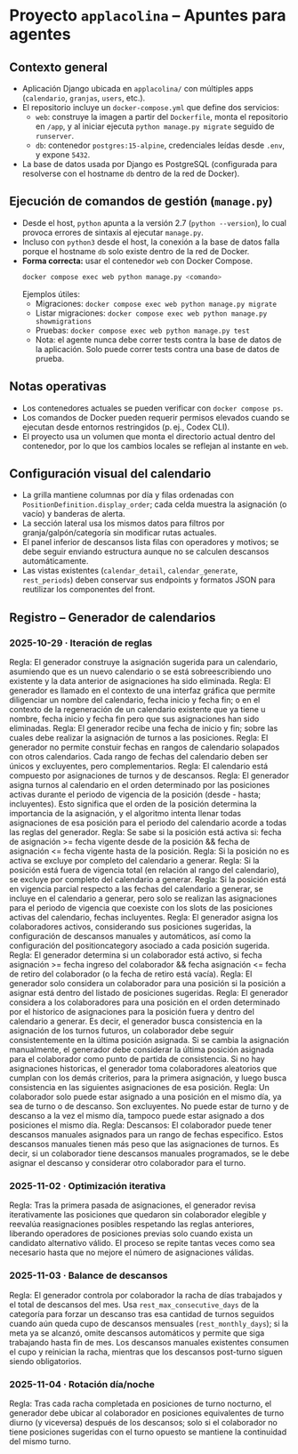 # Proyecto `applacolina` – Apuntes para agentes

## Contexto general
- Aplicación Django ubicada en `applacolina/` con múltiples apps (`calendario`, `granjas`, `users`, etc.).
- El repositorio incluye un `docker-compose.yml` que define dos servicios:
  - `web`: construye la imagen a partir del `Dockerfile`, monta el repositorio en `/app`, y al iniciar ejecuta `python manage.py migrate` seguido de `runserver`.
  - `db`: contenedor `postgres:15-alpine`, credenciales leídas desde `.env`, y expone `5432`.
- La base de datos usada por Django es PostgreSQL (configurada para resolverse con el hostname `db` dentro de la red de Docker).

## Ejecución de comandos de gestión (`manage.py`)
- Desde el host, `python` apunta a la versión 2.7 (`python --version`), lo cual provoca errores de sintaxis al ejecutar `manage.py`.
- Incluso con `python3` desde el host, la conexión a la base de datos falla porque el hostname `db` solo existe dentro de la red de Docker.
- **Forma correcta:** usar el contenedor `web` con Docker Compose.
  ```bash
  docker compose exec web python manage.py <comando>
  ```
  Ejemplos útiles:
  - Migraciones: `docker compose exec web python manage.py migrate`
  - Listar migraciones: `docker compose exec web python manage.py showmigrations`
  - Pruebas: `docker compose exec web python manage.py test`
  - Nota: el agente nunca debe correr tests contra la base de datos de la aplicación. Solo puede correr tests contra una base de datos de prueba.

## Notas operativas
- Los contenedores actuales se pueden verificar con `docker compose ps`.
- Los comandos de Docker pueden requerir permisos elevados cuando se ejecutan desde entornos restringidos (p. ej., Codex CLI).
- El proyecto usa un volumen que monta el directorio actual dentro del contenedor, por lo que los cambios locales se reflejan al instante en `web`.

## Configuración visual del calendario
- La grilla mantiene columnas por día y filas ordenadas con `PositionDefinition.display_order`; cada celda muestra la asignación (o vacío) y banderas de alerta.
- La sección lateral usa los mismos datos para filtros por granja/galpón/categoría sin modificar rutas actuales.
- El panel inferior de descansos lista filas con operadores y motivos; se debe seguir enviando estructura aunque no se calculen descansos automáticamente.
- Las vistas existentes (`calendar_detail`, `calendar_generate`, `rest_periods`) deben conservar sus endpoints y formatos JSON para reutilizar los componentes del front. 

## Registro – Generador de calendarios
### 2025-10-29 · Iteración de reglas
Regla: El generador construye la asignación sugerida para un calendario, asumiendo que es un nuevo calendario o se está sobreescribiendo uno existente y la data anterior de asignaciones ha sido eliminada.
Regla: El generador es llamado en el contexto de una interfaz gráfica que permite diligenciar un nombre del calendario, fecha inicio y fecha fin; o en el contexto de la regeneración de un calendario existente que ya tiene u nombre, fecha inicio y fecha fin pero que sus asignaciones han sido eliminadas.
Regla: El generador recibe una fecha de inicio y fin; sobre las cuales debe realizar la asignación de turnos a las posiciones. 
Regla: El generador no permite constuir fechas en rangos de calendario solapados con otros calendarios. Cada rango de fechas del calendario deben ser únicos y excluyentes, pero complementarios.
Regla: El calendario está compuesto por asignaciones de turnos y de descansos. 
Regla: El generador asigna turnos al calendario en el orden determinado por las posiciones activas durante el periodo de vigencia de la posición (desde - hasta; incluyentes). Esto significa que el orden de la posición determina la importancia de la asignación, y el algoritmo intenta llenar todas asignaciones de esa posición para el periodo del calendario acorde a todas las reglas del generador. 
Regla: Se sabe si la posición está activa si: fecha de asignación >= fecha vigente desde de la posición && fecha de asignación <= fecha vigente hasta de la posición.
Regla: Si la posición no es activa se excluye por completo del calendario a generar.
Regla: Si la posición está fuera de vigencia total (en relación al rango del calendario), se excluye por completo del calendario a generar. 
Regla: Si la posición está en vigencia parcial respecto a las fechas del calendario a generar, se incluye en el calendario a generar, pero solo se realizan las asignaciones para el periodo de vigencia que coexiste con los slots de las posiciones activas del calendario, fechas incluyentes.
Regla: El generador asigna los colaboradores activos, considerando sus posiciones sugeridas, la configuración de descansos manuales y automáticos, así como la configuración del positioncategory asociado a cada posición sugerida. 
Regla: El generador determina si un colaborador está activo, si fecha asignación >= fecha ingreso del colaborador && fecha asignación <= fecha de retiro del colaborador (o la fecha de retiro está vacía).
Regla: El generador solo considera un colaborador para una posición si la posición a asignar está dentro del listado de posiciones sugeridas.
Regla: El generador considera a los colaboradores para una posición en el orden determinado por el historico de asignaciones para la posición fuera y dentro del calendario a generar. Es decir, el generador busca consistencia en la asignación de los turnos futuros, un colaborador debe seguir consistentemente en la última posición asignada.  Si se cambia la asignación manualmente, el generador debe considerar la última posición asignada para el colaborador como punto de partida de consistencia. Si no hay asignaciones historicas, el generador toma colaboradores aleatorios que cumplan con los demás criterios, para la primera asignación, y luego busca consistencia en las siguientes asignaciones de esa posición. 
Regla: Un colaborador solo puede estar asignado a una posición en el mismo día, ya sea de turno o de descanso. Son excluyentes. No puede estar de turno y de descanso a la vez el mismo día, tampoco puede estar asignado a dos posiciones el mismo día. 
Regla: Descansos: El colaborador puede tener descansos manuales asignados para un rango de fechas especifico. Estos descansos manuales tienen más peso que las asignaciones de turnos. Es decir, si un colaborador tiene descansos manuales programados, se le debe asignar el descanso y considerar otro colaborador para el turno.
### 2025-11-02 · Optimización iterativa
Regla: Tras la primera pasada de asignaciones, el generador revisa iterativamente las posiciones que quedaron sin colaborador elegible y reevalúa reasignaciones posibles respetando las reglas anteriores, liberando operadores de posiciones previas solo cuando exista un candidato alternativo válido. El proceso se repite tantas veces como sea necesario hasta que no mejore el número de asignaciones válidas.
### 2025-11-03 · Balance de descansos
Regla: El generador controla por colaborador la racha de días trabajados y el total de descansos del mes. Usa `rest_max_consecutive_days` de la categoría para forzar un descanso tras esa cantidad de turnos seguidos cuando aún queda cupo de descansos mensuales (`rest_monthly_days`); si la meta ya se alcanzó, omite descansos automáticos y permite que siga trabajando hasta fin de mes. Los descansos manuales existentes consumen el cupo y reinician la racha, mientras que los descansos post-turno siguen siendo obligatorios.
### 2025-11-04 · Rotación día/noche
Regla: Tras cada racha completada en posiciones de turno nocturno, el generador debe ubicar al colaborador en posiciones equivalentes de turno diurno (y viceversa) después de los descansos; solo si el colaborador no tiene posiciones sugeridas con el turno opuesto se mantiene la continuidad del mismo turno.
